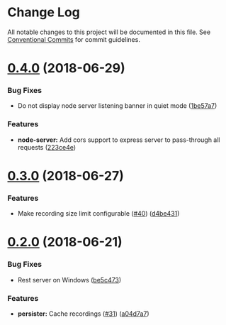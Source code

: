 # Change Log

All notable changes to this project will be documented in this file.
See [Conventional Commits](https://conventionalcommits.org) for commit guidelines.

<a name="0.4.0"></a>
# [0.4.0](https://github.com/netflix/pollyjs/tree/master/packages/@pollyjs/node-server/compare/@pollyjs/node-server@0.3.0...@pollyjs/node-server@0.4.0) (2018-06-29)


### Bug Fixes

* Do not display node server listening banner in quiet mode ([1be57a7](https://github.com/netflix/pollyjs/tree/master/packages/@pollyjs/node-server/commit/1be57a7))


### Features

* **node-server:** Add cors support to express server to pass-through all requests ([223ce4e](https://github.com/netflix/pollyjs/tree/master/packages/@pollyjs/node-server/commit/223ce4e))




<a name="0.3.0"></a>
# [0.3.0](https://github.com/netflix/pollyjs/tree/master/packages/@pollyjs/node-server/compare/@pollyjs/node-server@0.2.0...@pollyjs/node-server@0.3.0) (2018-06-27)


### Features

* Make recording size limit configurable ([#40](https://github.com/netflix/pollyjs/tree/master/packages/[@pollyjs](https://github.com/pollyjs)/node-server/issues/40)) ([d4be431](https://github.com/netflix/pollyjs/tree/master/packages/@pollyjs/node-server/commit/d4be431))




<a name="0.2.0"></a>
# [0.2.0](https://github.com/netflix/pollyjs/tree/master/packages/@pollyjs/node-server/compare/@pollyjs/node-server@0.1.0...@pollyjs/node-server@0.2.0) (2018-06-21)


### Bug Fixes

* Rest server on Windows ([be5c473](https://github.com/netflix/pollyjs/tree/master/packages/@pollyjs/node-server/commit/be5c473))


### Features

* **persister:** Cache recordings ([#31](https://github.com/netflix/pollyjs/tree/master/packages/[@pollyjs](https://github.com/pollyjs)/node-server/issues/31)) ([a04d7a7](https://github.com/netflix/pollyjs/tree/master/packages/@pollyjs/node-server/commit/a04d7a7))
